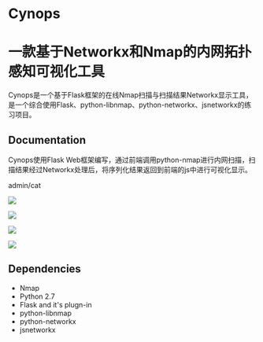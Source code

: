 Cynops
=======================================
一款基于Networkx和Nmap的内网拓扑感知可视化工具
=======================================

Cynops是一个基于Flask框架的在线Nmap扫描与扫描结果Networkx显示工具，是一个综合使用Flask、python-libnmap、python-networkx、jsnetworkx的练习项目。

Documentation
-------------
Cynops使用Flask Web框架编写，通过前端调用python-nmap进行内网扫描，扫描结果经过Networkx处理后，将序列化结果返回到前端的js中进行可视化显示。

admin/cat

![](https://github.com/phantom0301/Cynops/blob/master/1.jpg)

![](https://github.com/phantom0301/Cynops/blob/master/2.jpg)

![](https://github.com/phantom0301/Cynops/blob/master/3.jpg)

![](https://github.com/phantom0301/Cynops/blob/master/4.jpg)

Dependencies
------------
- Nmap
- Python 2.7
- Flask and it's plugn-in
- python-libnmap
- python-networkx
- jsnetworkx


